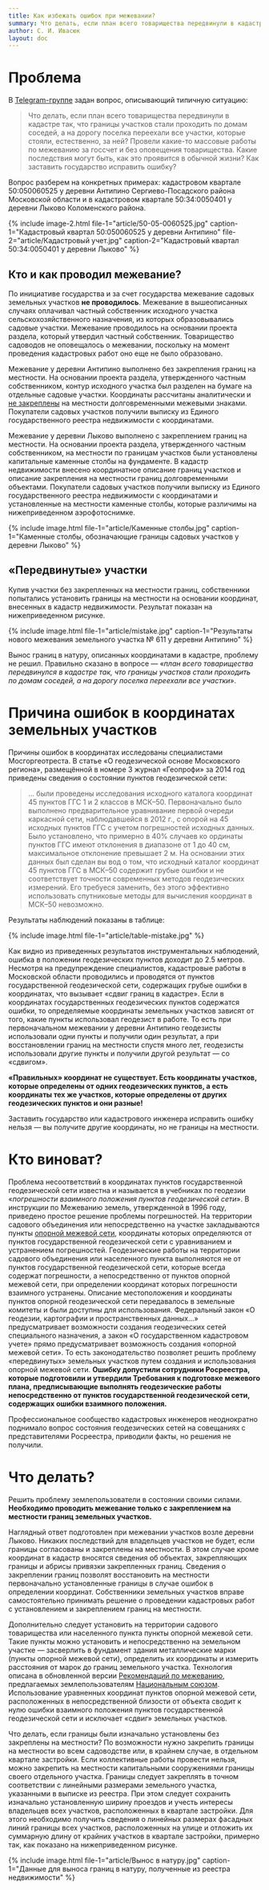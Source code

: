 ```yaml
---
title: Как избежать ошибок при межевании?
summary: Что делать, если план всего товарищества передвинули в кадастре так, что границы участков стали проходить по домам соседей, а на дорогу поселка переехали все участки?
author: С. И. Ивасюк
layout: doc         
---
```

# Проблема

В [Telegram-группе](https://t.me/c/1951005425/164) задан вопрос, описывающий типичную ситуацию:

>  Что делать, если план всего товарищества передвинули в кадастре так, что границы участков стали проходить по домам соседей, а на дорогу поселка переехали все участки, которые стояли, естественно, за ней? Провели какие-то массовые работы по межеванию за госсчет и без оповещения товарищества. Какие последствия могут быть, как это проявится в обычной жизни? Как заставить государство исправить ошибку?

Вопрос разберем на конкретных примерах: кадастровом квартале 50:050060525 у деревни Антипино Сергиево-Посадского района Московской области и в кадастровом квартале 50:34:0050401 у деревни Лыково Коломенского района.

{% include image-2.html 
file-1="article/50-05-0060525.jpg" caption-1="Кадастровый квартал 50:050060525 у деревни Антипино" 
file-2="article/Кадастровый учет.jpg" caption-2="Кадастровый квартал 50:34:0050401 у деревни Лыково" %}

## Кто и как проводил межевание?

По инициативе государства и за счет государства межевание садовых земельных участков **не проводилось**. Межевание в вышеописанных случаях оплачивал частный собственник исходного участка сельскохозяйственного назначения, из которых образовывались садовые участки. Межевание проводилось на основании проекта раздела, который утвердил частный собственник. Товарищество садоводов не оповещалось о межевании, поскольку на момент проведения кадастровых работ оно еще не было образовано. 

Межевание у деревни Антипино выполнено без закрепления границ на местности. На основании проекта раздела, утвержденного частным собственником, контур исходного участка был разделен на бумаге на отдельные садовые участки. Координаты рассчитаны аналитически и <u>не закреплены</u> на местности долговременными межевыми знаками. Покупатели садовых участков получили выписку из Единого государственного реестра недвижимости с координатами.

Межевание у деревни Лыково выполнено с закреплением границ на местности. На основании проекта раздела, утвержденного частным собственником, на местности по границам участков были установлены капитальные каменные столбы на фундаменте. В кадастр недвижимости внесено координатное описание границ участков и описание закрепления на местности границ долговременными объектами. Покупатели садовых участков получили выписку из Единого государственного реестра недвижимости с координатами и установленные на местности каменные столбы, которые различимы на нижеприведенном аэрофотоснимке.

{% include image.html 
file-1="article/Каменные столбы.jpg" caption-1="Каменные столбы, обозначающие границы садовых участков у деревни Лыково" %}

## «Передвинутые» участки

Купив участки без закрепленных на местности границ, собственники попытались установить границы на местности на основании координат, внесенных в кадастр недвижимости. Результат показан на нижеприведенном рисунке. 

{% include image.html 
file-1="article/mistake.jpg" caption-1="Результаты нового межевания земельного участка № 611 у деревни Антипино" %}

Вынос границ в натуру, описанных координатами в кадастре, проблему не решил. Правильно сказано в вопросе — «*план всего товарищества передвинулся в кадастре так, что границы участков стали проходить по домам соседей, а на дорогу поселка переехали все участки*». 

# Причина ошибок в координатах земельных участков

Причины ошибок в координатах исследованы специалистами Мосгоргеотреста. В статье «О геодезической основе Московского региона», размещённой в номере 3 журнал «Геопрофи» за 2014 год приведены сведения о состоянии пунктов геодезической сети: 

> … были проведены исследования исходного каталога координат 45 пунктов ГГС 1 и 2 классов в МСК–50. Первоначально было выполнено предварительное уравнивание первой очереди каркасной сети, наблюдавшейся в 2012 г., с опорой на 45 исходных пунктов ГГС с учетом погрешностей исходных данных. Было установлено, что примерно в 40% случаев ко ординаты пунктов ГГС имеют отклонения в диапазоне от 1 до 40 см, максимальное отклонение превышает 2 м. На основании этих данных был сделан вы вод о том, что исходный каталог координат 45 пунктов ГГС в МСК–50 содержит грубые ошибки и не соответствует точности современных методов геодезических измерений. Его требуеся заменить, без этого эффективно использовать спутниковые методы для вычисления координат в МСК–50 невозможно.

Результаты наблюдений показаны в таблице:

{% include image.html 
file-1="article/table-mistake.jpg" %}

Как видно из приведенных результатов инструментальных наблюдений, ошибка в положении геодезических пунктов доходит до 2.5 метров. Несмотря на предупреждение специалистов, кадастровые работы в Московской области проводились и проводятся от пунктов государственной геодезической сети, содержащих грубые ошибки в координатах, что вызывает «сдвиг границ в кадастре». Если в координатах государственных геодезических пунктов содержатся ошибки, то определяемые координаты земельных участков зависят от того, какие пункты использовал геодезист в работе. То есть при первоначальном межевании у деревни Антипино геодезисты использовали одни пункты и получили один результат, а при восстановлении границ на местности спустя много лет, геодезисты использовали другие пункты и получили другой результат — со «сдвигом».

**«Правильных» координат не существует. Есть координаты участков, которые определены от одних геодезических пунктов, а есть координаты тех же участков, которые определены от других геодезических пунктов и они разные!**

Заставить государство или кадастрового инженера исправить ошибку нельзя — вы получите другие координаты, но не границы на местности.

# Кто виноват?

Проблема несоответствий в координатах пунктов государственной геодезической сети известна и называется в учебниках по геодезии «*погрешности взаимного положения пунктов геодезической сети*». В инструкции по Межеванию земель, утвержденной в 1996 году, приведено простое решение проблемы погрешностей. На территории садового объединения или непосредственно на участке закладываются пункты <u>опорной межевой сети</u>, координаты которых определяются от пунктов государственной геодезической сети с уравниванием и устранением погрешностей. Геодезические работы на территории садового объединения или населенного пункта выполняются не от пунктов государственной геодезической сети, которые всегда содержат погрешности, а непосредственно от пунктов опорной межевой сети, при определении координат которых погрешности взаимного устранены. Описание местоположения и координаты пунктов опорной геодезической сети передавалось в земельные комитеты и были доступны для использования. Федеральный закон «О геодезии, картографии и пространственных данных…» предусматривает возможности создания геодезических сетей специального назначения, а закон «О государственном кадастровом учете» прямо предусматривает возможность создания  «опорной межевой сети». То есть законодательство позволяет решить проблему «передвинутых» земельных участков путем создания и использования опорной межевой сети. **Ошибку допустили сотрудники Росреестра, которые подготовили и утвердили Требования к подготовке межевого плана, предписывающие выполнять геодезические работы непосредственно от пунктов государственной геодезической сети, содержащих ошибки взаимного положения.** 

Профессиональное сообщество кадастровых инженеров неоднократно поднимало вопрос состояния геодезических сетей на совещаниях с представителями Росреестра, приводили факты, но решения не получили.

# Что делать?

Решить проблему землепользователи в состоянии своими силами. **Необходимо проводить межевание только с закреплением на местности границ земельных участков.** 

Наглядный ответ подготовлен при межевании участков возле деревни Лыково. Никаких последствий для владельцев участков не будет, если границы согласованы и закреплены на местности. В этом случае кроме координат в кадастр вносятся сведения об объектах, закрепляющих границы и абрисы привязки закрепленных границ. Сведения о закреплении границ позволят восстановить на местности первоначально установленные границы в случае ошибок в определении координат. Собственники земельных участков вправе самостоятельно принимать решение о проведении кадастровых работ с установлением и закреплением границ на местности. 

Дополнительно следует установить на территории садового товарищества или населенного пункта пункты опорной межевой сети. Такие пункты можно установить и непосредственно на земельном участке — засверлить в фундамент здания металлические марки (пункты опорной межевой сети), определить их координаты и измерить расстояния от марок до границ земельного участка. Технология описана в обновленной версии [Рекомендаций по межеванию](https://kadinfo.ru/recommendation-1/), предлагаемых землепользователям [Национальным союзом](https://nsz.su/). Использование уравненных координат пунктов опорной межевой сети, расположенных в непосредственной близости от объекта сводит к нулю ошибки взаимного положения пунктов государственной геодезической сети и исключает «сдвиг» земельных участков.

Что делать, если границы были изначально установлены без закреплены на местности? По возможности нужно закрепить границы на местности во всем садоводстве или, в крайнем случае, в отдельном квартале застройки. Если коллективные работы провести нельзя, можно закрепить на местности капитальными сооружениями границы своего отдельного участка. Границы следует закреплять в точном соответствии с линейными размерами земельного участка, указанными в выписке из реестра. При этом следует сохранить изначально установленную ширину проездов и учесть интересы владельцев всех участков, расположенных в квартале застройки. Для этого необходимо получить сведения о линейных размерах фасадных линий границы всех участков, расположенных на улице и отложить их суммарную длину от крайних участков в квартале застройки, примерно так, как показано на нижеприведенном рисунке.

{% include image.html 
file-1="article/Вынос в натуру.jpg" caption-1="Данные для выноса границ в натуру, полученные из реестра недвижимости" %}
